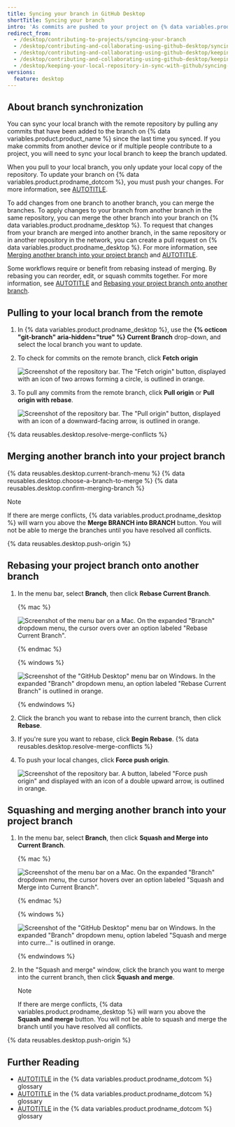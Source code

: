```yaml
---
title: Syncing your branch in GitHub Desktop
shortTitle: Syncing your branch
intro: 'As commits are pushed to your project on {% data variables.product.prodname_dotcom %}, you can keep your local copy of the project in sync by pulling from the remote repository.'
redirect_from:
  - /desktop/contributing-to-projects/syncing-your-branch
  - /desktop/contributing-and-collaborating-using-github-desktop/syncing-your-branch
  - /desktop/contributing-and-collaborating-using-github-desktop/keeping-your-local-repository-in-sync-with-github/syncing-your-branch
  - /desktop/contributing-and-collaborating-using-github-desktop/keeping-your-local-repository-in-sync-with-github/syncing-your-branch-in-github-desktop
  - /desktop/keeping-your-local-repository-in-sync-with-github/syncing-your-branch
versions:
  feature: desktop
---
```

## About branch synchronization

You can sync your local branch with the remote repository by pulling any commits that have been added to the branch on {% data variables.product.product_name %} since the last time you synced. If you make commits from another device or if multiple people contribute to a project, you will need to sync your local branch to keep the branch updated.

When you pull to your local branch, you only update your local copy of the repository. To update your branch on {% data variables.product.prodname_dotcom %}, you must push your changes. For more information, see [AUTOTITLE](/desktop/making-changes-in-a-branch/pushing-changes-to-github-from-github-desktop).

To add changes from one branch to another branch, you can merge the branches. To apply changes to your branch from another branch in the same repository, you can merge the other branch into your branch on {% data variables.product.prodname_desktop %}. To request that changes from your branch are merged into another branch, in the same repository or in another repository in the network, you can create a pull request on {% data variables.product.prodname_desktop %}. For more information, see [Merging another branch into your project branch](#merging-another-branch-into-your-project-branch) and [AUTOTITLE](/pull-requests/collaborating-with-pull-requests/proposing-changes-to-your-work-with-pull-requests/about-pull-requests).

Some workflows require or benefit from rebasing instead of merging. By rebasing you can reorder, edit, or squash commits together. For more information, see [AUTOTITLE](/get-started/using-git/about-git-rebase) and [Rebasing your project branch onto another branch](#rebasing-your-project-branch-onto-another-branch).

## Pulling to your local branch from the remote

1. In {% data variables.product.prodname_desktop %}, use the **{% octicon "git-branch" aria-hidden="true" %} Current Branch** drop-down, and select the local branch you want to update.
1. To check for commits on the remote branch, click **Fetch origin**

   ![Screenshot of the repository bar. The "Fetch origin" button, displayed with an icon of two arrows forming a circle, is outlined in orange.](/assets/images/help/desktop/fetch-button.png)

1. To pull any commits from the remote branch, click **Pull origin** or **Pull origin with rebase**.

   ![Screenshot of the repository bar. The "Pull origin" button, displayed with an icon of a downward-facing arrow, is outlined in orange.](/assets/images/help/desktop/pull-button.png)

{% data reusables.desktop.resolve-merge-conflicts %}

## Merging another branch into your project branch

{% data reusables.desktop.current-branch-menu %}
{% data reusables.desktop.choose-a-branch-to-merge %}
{% data reusables.desktop.confirm-merging-branch %}

   > [!NOTE]
   > If there are merge conflicts, {% data variables.product.prodname_desktop %} will warn you above the **Merge BRANCH into BRANCH** button. You will not be able to merge the branches until you have resolved all conflicts.

{% data reusables.desktop.push-origin %}

## Rebasing your project branch onto another branch

1. In the menu bar, select **Branch**, then click **Rebase Current Branch**.

   {% mac %}

   ![Screenshot of the menu bar on a Mac. On the expanded "Branch" dropdown menu, the cursor overs over an option labeled "Rebase Current Branch".](/assets/images/help/desktop/mac-rebase-current-branch.png)

   {% endmac %}

   {% windows %}

   ![Screenshot of the "GitHub Desktop" menu bar on Windows. In the expanded "Branch" dropdown menu, an option labeled "Rebase Current Branch" is outlined in orange.](/assets/images/help/desktop/windows-rebase-current-branch.png)

   {% endwindows %}

1. Click the branch you want to rebase into the current branch, then click **Rebase**.
1. If you're sure you want to rebase, click **Begin Rebase**.
{% data reusables.desktop.resolve-merge-conflicts %}
1. To push your local changes, click **Force push origin**.

   ![Screenshot of the repository bar. A button, labeled "Force push origin" and displayed with an icon of a double upward arrow, is outlined in orange.](/assets/images/help/desktop/force-push-origin.png)

## Squashing and merging another branch into your project branch

1. In the menu bar, select **Branch**, then click **Squash and Merge into Current Branch**.

   {% mac %}

   ![Screenshot of the menu bar on a Mac. On the expanded "Branch" dropdown menu, the cursor hovers over an option labeled "Squash and Merge into Current Branch".](/assets/images/help/desktop/squash-and-merge-menu.png)

   {% endmac %}

   {% windows %}

   ![Screenshot of the "GitHub Desktop" menu bar on Windows. In the expanded "Branch" dropdown menu, option labeled "Squash and merge into curre..." is outlined in orange.](/assets/images/help/desktop/windows-squash-and-merge-menu.png)

   {% endwindows %}

1. In the "Squash and merge" window, click the branch you want to merge into the current branch, then click **Squash and merge**.

   > [!NOTE]
   > If there are merge conflicts, {% data variables.product.prodname_desktop %} will warn you above the **Squash and merge** button. You will not be able to squash and merge the branch until you have resolved all conflicts.

{% data reusables.desktop.push-origin %}

## Further Reading

* [AUTOTITLE](/get-started/learning-about-github/github-glossary#pull) in the {% data variables.product.prodname_dotcom %} glossary
* [AUTOTITLE](/get-started/learning-about-github/github-glossary#merge) in the {% data variables.product.prodname_dotcom %} glossary
* [AUTOTITLE](/get-started/learning-about-github/github-glossary#rebase) in the {% data variables.product.prodname_dotcom %} glossary
